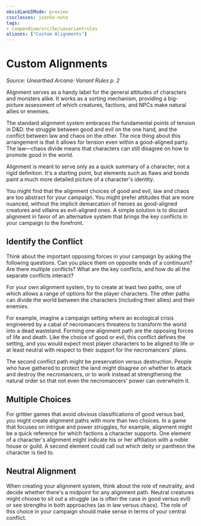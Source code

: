 ```yaml
---
obsidianUIMode: preview
cssclasses: json5e-note
tags:
- compendium/src/5e/uavariantrules
aliases: ["Custom Alignments"]
---
```

# Custom Alignments
*Source: Unearthed Arcana: Variant Rules p. 2* 

Alignment serves as a handy label for the general attitudes of characters and monsters alike. It works as a sorting mechanism, providing a big-picture assessment of which creatures, factions, and NPCs make natural allies or enemies.

The standard alignment system embraces the fundamental points of tension in D&D: the struggle between good and evil on the one hand, and the conflict between law and chaos on the other. The nice thing about this arrangement is that it allows for tension even within a good-aligned party. The law—chaos divide means that characters can still disagree on how to promote good in the world.

Alignment is meant to serve only as a quick summary of a character, not a rigid definition. It's a starting point, but elements such as flaws and bonds paint a much more detailed picture of a character's identity.

You might find that the alignment choices of good and evil, law and chaos are too abstract for your campaign. You might prefer attitudes that are more nuanced, without the implicit demarcation of heroes as good-aligned creatures and villains as evil-aligned ones. A simple solution is to discard alignment in favor of an alternative system that brings the key conflicts in your campaign to the forefront.

## Identify the Conflict

Think about the important opposing forces in your campaign by asking the following questions. Can you place them on opposite ends of a continuum? Are there multiple conflicts? What are the key conflicts, and how do all the separate conflicts interact?

For your own alignment system, try to create at least two paths, one of which allows a range of options for the player characters. The other paths can divide the world between the characters (including their allies) and their enemies.

For example, imagine a campaign setting where an ecological crisis engineered by a cabal of necromancers threatens to transform the world into a dead wasteland. Forming one alignment path are the opposing forces of life and death. Like the choice of good or evil, this conflict defines the setting, and you would expect most player characters to be aligned to life or at least neutral with respect to their support for the necromancers' plans.

The second conflict path might be preservation versus destruction. People who have gathered to protect the land might disagree on whether to attack and destroy the necromancers, or to work instead at strengthening the natural order so that not even the necromancers' power can overwhelm it.

## Multiple Choices

For grittier games that avoid obvious classifications of good versus bad, you might create alignment paths with more than two choices. In a game that focuses on intrigue and power struggles, for example, alignment might be a quick reference for which factions a character supports. One element of a character's alignment might indicate his or her affiliation with a noble house or guild. A second element could call out which deity or pantheon the character is tied to.

## Neutral Alignment

When creating your alignment system, think about the role of neutrality, and decide whether there's a midpoint for any alignment path. Neutral creatures might choose to sit out a struggle (as is often the case in good versus evil) or see strengths in both approaches (as in law versus chaos). The role of this choice in your campaign should make sense in terms of your central conflict.